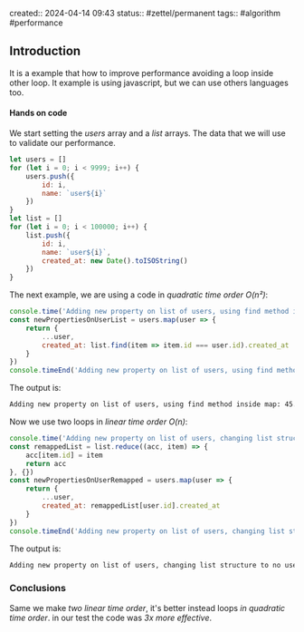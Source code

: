 created:: 2024-04-14 09:43
status:: #zettel/permanent 
tags:: #algorithm #performance 

## Introduction
It is a example that how to improve performance avoiding a loop inside other loop. It example is using javascript, but we can use others languages too.
#### Hands on code
We start setting the *users* array and a *list* arrays. The data that we will use to validate our performance.

```javascript
let users = []
for (let i = 0; i < 9999; i++) {
	users.push({
		id: i,
		name: `user${i}`
	})
}
let list = []
for (let i = 0; i < 100000; i++) {
	list.push({
		id: i,
		name: `user${i}`,
		created_at: new Date().toISOString()
	})
}
```

The next example, we are using a code in *quadratic time order O(n²)*:

```javascript
console.time('Adding new property on list of users, using find method inside map')
const newPropertiesOnUserList = users.map(user => {
	return {
		...user,
		created_at: list.find(item => item.id === user.id).created_at
	}
})
console.timeEnd('Adding new property on list of users, using find method inside map')
```
The output is:
```bash
Adding new property on list of users, using find method inside map: 45.989ms
```

Now we use two loops in *linear time order O(n)*:
```javascript
console.time('Adding new property on list of users, changing list structure to no use a new loop inside map')
const remappedList = list.reduce((acc, item) => {
	acc[item.id] = item
	return acc
}, {})
const newPropertiesOnUserRemapped = users.map(user => {
	return {
		...user,
		created_at: remappedList[user.id].created_at
	}
})
console.timeEnd('Adding new property on list of users, changing list structure to no use a new loop inside map')
```
The output is:
```bash
Adding new property on list of users, changing list structure to no use a new loop inside map: 12.325ms
```

### Conclusions
Same we make *two linear time order*, it's better instead loops *in quadratic time order*.
in our test the code was *3x more effective*.